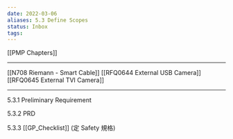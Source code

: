 ```yaml
---
date: 2022-03-06
aliases: 5.3 Define Scopes
status: Inbox
tags:
---
```


[[PMP Chapters]]

---

[[N708 Riemann - Smart Cable]]
[[RFQ0644 External USB Camera]]
[[RFQ0645 External TVI Camera]]

---

5.3.1 Preliminary Requirement

5.3.2 PRD

5.3.3 [[GP_Checklist]] (定 Safety 規格)
